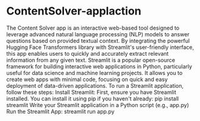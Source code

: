 # ContentSolver-applaction
The Content Solver app is an interactive web-based tool designed to leverage advanced natural language processing (NLP) models to answer questions based on provided textual context. By integrating the powerful Hugging Face Transformers library with Streamlit's user-friendly interface, this app enables users to quickly and accurately extract relevant information from any given text.
Streamlit is a popular open-source framework for building interactive web applications in Python, particularly useful for data science and machine learning projects. It allows you to create web apps with minimal code, focusing on quick and easy deployment of data-driven applications.
To run a Streamlit application, follow these steps:
Install Streamlit:
First, ensure you have Streamlit installed. You can install it using pip if you haven't already:
pip install streamlit
Write your Streamlit application in a Python script (e.g., app.py)
Run the Streamlit App:
streamlit run app.py
